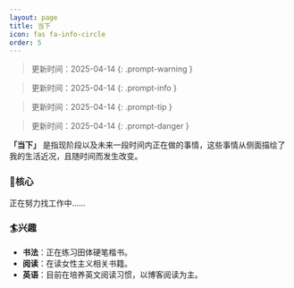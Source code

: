```yaml
---
layout: page
title: 当下
icon: fas fa-info-circle
order: 5
---
```


> 更新时间：2025-04-14
{: .prompt-warning }

> 更新时间：2025-04-14
{: .prompt-info }
  
> 更新时间：2025-04-14
{: .prompt-tip }
  
> 更新时间：2025-04-14
{: .prompt-danger }


**「当下」** 是指现阶段以及未来一段时间内正在做的事情，这些事情从侧面描绘了我的生活近况，且随时间而发生改变。

### 🎯核心
正在努力找工作中……

### 🏄兴趣  

- **书法**：正在练习田体硬笔楷书。
- **阅读**：在读女性主义相关书籍。
- **英语**：目前在培养英文阅读习惯，以博客阅读为主。
  
